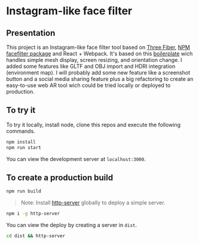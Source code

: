 # Instagram-like face filter 


## Presentation

This project is an Instagram-like face filter tool based on [Three Fiber](https://github.com/pmndrs/react-three-fiber), [NPM facefilter package](https://www.npmjs.com/package/facefilter) and React + Webpack. It's based on this [boilerplate](https://github.com/jeeliz/jeelizFaceFilter/tree/master/reactThreeFiberDemo) wich handles simple mesh display, screen resizing, and orientation change. I added some features like GLTF and OBJ import and HDRI integration (environment map). I will probably add some new feature like a screenshot button and a social media sharing feature plus a big refactoring to create an easy-to-use web AR tool wich could be tried locally or deployed to production.

## To try it 

To try it locally, install node, clone this repos and execute the following commands.

```bash
npm install
npm run start
```

You can view the development server at `localhost:3000`.

## To create a production build

```bash
npm run build
```

> Note: Install [http-server](https://www.npmjs.com/package/http-server) globally to deploy a simple server.

```bash
npm i -g http-server
```

You can view the deploy by creating a server in `dist`.

```bash
cd dist && http-server
```

